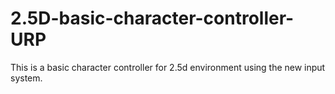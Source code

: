 # 2.5D-basic-character-controller-URP
This is a basic character controller for 2.5d environment using the new input system.
